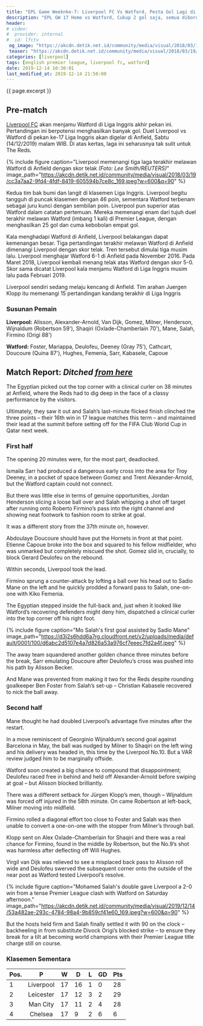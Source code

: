 ```yaml
---
title: "EPL Game Weeknke-7: Liverpool FC Vs Watford, Pesta Gol Lagi di Anfield?"
description: "EPL GW 17 Home vs Watford, Cukup 2 gol saja, semua diborong Mo Salah."
header:
# video:
#  provider: internal
#  id: lfctv
 og_image: "https://akcdn.detik.net.id/community/media/visual/2018/03/19/cc3a7aa2-9fd4-4fdf-8419-605594b7ce8c_169.jpeg?w=600&q=90"
 teaser: "https://akcdn.detik.net.id/community/media/visual/2018/03/19/cc3a7aa2-9fd4-4fdf-8419-605594b7ce8c_169.jpeg?w=320&q=80"
categories: [liverpool]
tags: [english premier league, liverpool fc, watford]
date: 2019-12-14 10:30:01
last_modified_at: 2019-12-14 21:50:00
---
```

{{ page.excerpt }}

## Pre-match

[Liverpool FC](/streaming/catatan-tanding-liverpool-fc-dan-streaming/) akan menjamu Watford di Liga Inggris akhir pekan ini. Pertandingan ini berpotensi menghasilkan banyak gol. Duel Liverpool vs Watford di pekan ke-17 Liga Inggris akan digelar di Anfield, Sabtu (14/12/2019) malam WIB. Di atas kertas, laga ini seharusnya tak sulit untuk The Reds.

{% include figure caption="Liverpool memenangi tiga laga terakhir melawan Watford di Anfield dengan skor telak _(Foto: Lee Smith/REUTERS)_" image_path="https://akcdn.detik.net.id/community/media/visual/2018/03/19/cc3a7aa2-9fd4-4fdf-8419-605594b7ce8c_169.jpeg?w=600&q=90" %}

Kedua tim bak bumi dan langit di klasemen Liga Inggris. Liverpool begitu tangguh di puncak klasemen dengan 46 poin, sementara Watford terbenam sebagai juru kunci dengan sembilan poin. Liverpool pun superior atas Watford dalam catatan pertemuan. Mereka memenangi enam dari tujuh duel terakhir melawan Watford (imbang 1 kali) di Premier League, dengan menghasilkan 25 gol dan cuma kebobolan empat gol.

Kala menghadapi Watford di Anfield, Liverpool belakangan dapat kemenangan besar. Tiga pertandingan terakhir melawan Watford di Anfield dimenangi Liverpool dengan skor telak. Tren tersebut dimulai tiga musim lalu. Liverpool menghajar Watford 6-1 di Anfield pada November 2016. Pada Maret 2018, Liverpool kembali menang telak atas Watford dengan skor 5-0. Skor sama dicatat Liverpool kala menjamu Watford di Liga Inggris musim lalu pada Februari 2019.

Liverpool sendiri sedang melaju kencang di Anfield. Tim arahan Juergen Klopp itu memenangi 15 pertandingan kandang terakhir di Liga Inggris

### Susunan Pemain

**Liverpool:** Alisson, Alexander-Arnold, Van Dijk, Gomez, Milner, Henderson, Wijnaldum (Robertson 59'), Shaqiri (Oxlade-Chamberlain 70'), Mane, Salah, Firmino (Origi 88')

**Watford:** Foster, Mariappa, Deulofeu, Deeney (Gray 75'), Cathcart, Doucoure (Quina 87'), Hughes, Femenia, Sarr, Kabasele, Capoue

## Match Report: _Ditched [from here](https://www.liverpoolfc.com/news/first-team/378067-match-report-liverpool-watford-premier-league)_

The Egyptian picked out the top corner with a clinical curler on 38 minutes at Anfield, where the Reds had to dig deep in the face of a classy performance by the visitors.

Ultimately, they saw it out and Salah’s last-minute flicked finish clinched the three points – their 16th win in 17 league matches this term – and maintained their lead at the summit before setting off for the FIFA Club World Cup in Qatar next week.

### First half

The opening 20 minutes were, for the most part, deadlocked.

Ismaila Sarr had produced a dangerous early cross into the area for Troy Deeney, in a pocket of space between Gomez and Trent Alexander-Arnold, but the Watford captain could not connect.

But there was little else in terms of genuine opportunities, Jordan Henderson slicing a loose ball over and Salah whipping a shot off target after running onto Roberto Firmino’s pass into the right channel and showing neat footwork to fashion room to strike at goal.

It was a different story from the 37th minute on, however.

Abdoulaye Doucoure should have put the Hornets in front at that point. Etienne Capoue broke into the box and squared to his fellow midfielder, who was unmarked but completely miscued the shot. Gomez slid in, crucially, to block Gerard Deulofeu on the rebound.

Within seconds, Liverpool took the lead.

Firmino sprung a counter-attack by lofting a ball over his head out to Sadio Mane on the left and he quickly prodded a forward pass to Salah, one-on-one with Kiko Femenia.

The Egyptian stepped inside the full-back and, just when it looked like Watford’s recovering defenders might deny him, dispatched a clinical curler into the top corner off his right foot.

{% include figure caption="Mo Salah's first goal assisted by Sadio Mane" image_path="https://d3j2s6hdd6a7rg.cloudfront.net/v2/uploads/media/default/0001/100/d6abc2d5107e4a7d826a53a976cf7eeec7fd2a4f.jpeg" %}

The away team squandered another golden chance three minutes before the break, Sarr emulating Doucoure after Deulofeu’s cross was pushed into his path by Alisson Becker.

And Mane was prevented from making it two for the Reds despite rounding goalkeeper Ben Foster from Salah’s set-up – Christian Kabasele recovered to nick the ball away.

### Second half

Mane thought he had doubled Liverpool’s advantage five minutes after the restart.

In a move reminiscent of Georginio Wijnaldum’s second goal against Barcelona in May, the ball was nudged by Milner to Shaqiri on the left wing and his delivery was headed in, this time by the Liverpool No.10. But a VAR review judged him to be marginally offside.

Watford soon created a big chance to compound that disappointment; Deulofeu raced free in behind and held off Alexander-Arnold before swiping at goal – but Alisson blocked brilliantly.

There was a different setback for Jürgen Klopp’s men, though – Wijnaldum was forced off injured in the 58th minute. On came Robertson at left-back, Milner moving into midfield.

Firmino rolled a diagonal effort too close to Foster and Salah was then unable to convert a one-on-one with the stopper from Milner’s through ball.

Klopp sent on Alex Oxlade-Chamberlain for Shaqiri and there was a real chance for Firmino, found in the middle by Robertson, but the No.9’s shot was harmless after deflecting off Will Hughes.

Virgil van Dijk was relieved to see a misplaced back pass to Alisson roll wide and Deulofeu swerved the subsequent corner onto the outside of the near post as Watford tested Liverpool’s resolve.

{% include figure caption="Mohamed Salah's double gave Liverpool a 2-0 win from a tense Premier League clash with Watford on Saturday afternoon." image_path="https://akcdn.detik.net.id/community/media/visual/2019/12/14/53a482ae-293c-4784-98a4-9b859cf41e60_169.jpeg?w=600&q=90" %}

But the hosts held firm and Salah finally settled it with 90 on the clock – backheeling in from substitute Divock Origi’s blocked strike – to ensure they break for a tilt at becoming world champions with their Premier League title charge still on course.

### Klasemen Sementara

Pos.|P|W|D|L|GD|Pts
---|:---:|---|---|---|---|---
1|Liverpool|17|16|1|0|28|49
2|Leicester|17|12|3|2|29|39
3|Man City|17|11|2|4|28|35
4|Chelsea|17|9|2|6|6|29

